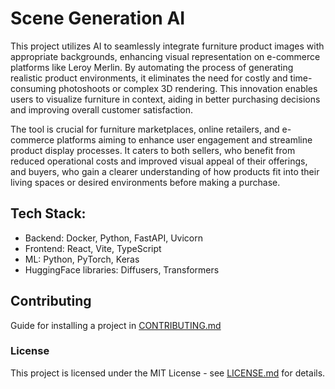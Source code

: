 # Scene Generation AI


This project utilizes AI to seamlessly integrate furniture product images with appropriate backgrounds, enhancing visual representation on e-commerce platforms like Leroy Merlin. By automating the process of generating realistic product environments, it eliminates the need for costly and time-consuming photoshoots or complex 3D rendering. This innovation enables users to visualize furniture in context, aiding in better purchasing decisions and improving overall customer satisfaction.

The tool is crucial for furniture marketplaces, online retailers, and e-commerce platforms aiming to enhance user engagement and streamline product display processes. It caters to both sellers, who benefit from reduced operational costs and improved visual appeal of their offerings, and buyers, who gain a clearer understanding of how products fit into their living spaces or desired environments before making a purchase.

## Tech Stack:

- Backend: Docker, Python, FastAPI, Uvicorn
- Frontend: React, Vite, TypeScript
- ML: Python, PyTorch, Keras
- HuggingFace libraries: Diffusers, Transformers


## Contributing

Guide for installing a project in [CONTRIBUTING.md](CONTRIBUTING.md)


### License

This project is licensed under the MIT License - see [LICENSE.md](LICENSE.md) for details.

